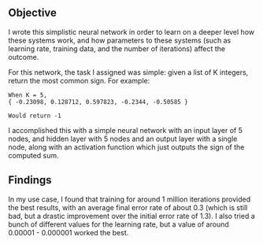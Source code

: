 ## Objective
I wrote this simplistic neural network in order to learn on a deeper level how
these systems work, and how parameters to these systems (such as learning rate,
training data, and the number of iterations) affect the outcome.

For this network, the task I assigned was simple: given a list of K integers,
return the most common sign. For example:
```
When K = 5,
{ -0.23098, 0.128712, 0.597823, -0.2344, -0.50585 }

Would return -1
```

I accomplished this with a simple neural network with an input layer of 5 nodes,
and hidden layer with 5 nodes and an output layer with a single node, along with
an activation function which just outputs the sign of the computed sum.

## Findings
In my use case, I found that training for around 1 million iterations provided
the best results, with an average final error rate of about 0.3 (which is still
bad, but a drastic improvement over the initial error rate of 1.3). I also
tried a bunch of different values for the learning rate, but a value of around
0.00001 - 0.000001 worked the best.

